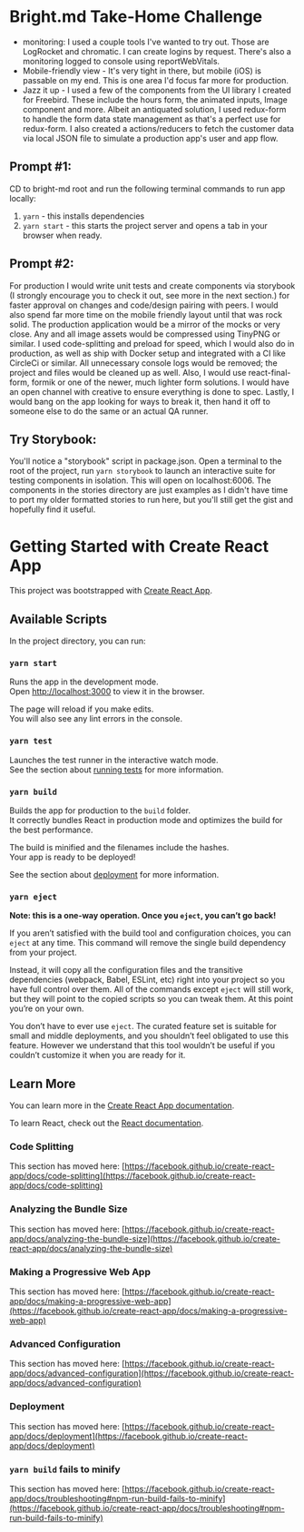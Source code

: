 # Bright.md Take-Home Challenge
- monitoring: I used a couple tools I've wanted to try out.  Those are LogRocket and chromatic.  I can create logins by request.  There's also a monitoring logged to console using reportWebVitals.
- Mobile-friendly view - It's very tight in there, but mobile (iOS) is passable on my end.  This is one area I'd focus far more for production.
- Jazz it up - I used a few of the components from the UI library I created for Freebird.  These include the hours form, the animated inputs, Image component and more.  Albeit an antiquated solution, I used redux-form to handle the form data state management as that's a perfect use for redux-form.  I also created a actions/reducers to fetch the customer data via local JSON file to simulate a production app's user and app flow.   

## Prompt #1:
CD to bright-md root and run the following terminal commands to run app locally:
1. `yarn` - this installs dependencies
2. `yarn start` - this starts the project server and opens a tab in your browser when ready.

## Prompt #2:
For production I would write unit tests and create components via storybook (I strongly encourage you to check it out, see more in the next section.) for faster approval on changes and code/design pairing with peers. I would also spend far more time on the mobile friendly layout until that was rock solid.  The production application would be a mirror of the mocks or very close.  Any and all image assets would be compressed using TinyPNG or similar.  I used code-splitting and preload for speed, which I would also do in production, as well as ship with Docker setup and integrated with a CI like CircleCi or similar.  All unnecessary console logs would be removed; the project and files would be cleaned up as well.  Also, I would use react-final-form, formik or one of the newer, much lighter form solutions. I would have an open channel with creative to ensure everything is done to spec.  Lastly, I would bang on the app looking for ways to break it, then hand it off to someone else to do the same or an actual QA runner.

## Try Storybook:
You'll notice a "storybook" script in package.json.  Open a terminal to the root of the project, run `yarn storybook` to launch an interactive suite for testing components in isolation. This will open on localhost:6006.  The components in the stories directory are just examples as I didn't have time to port my older formatted stories to run here, but you'll still get the gist and hopefully find it useful.

# Getting Started with Create React App 

This project was bootstrapped with [Create React App](https://github.com/facebook/create-react-app).

## Available Scripts

In the project directory, you can run:

### `yarn start`

Runs the app in the development mode.\
Open [http://localhost:3000](http://localhost:3000) to view it in the browser.

The page will reload if you make edits.\
You will also see any lint errors in the console.

### `yarn test`

Launches the test runner in the interactive watch mode.\
See the section about [running tests](https://facebook.github.io/create-react-app/docs/running-tests) for more information.

### `yarn build`

Builds the app for production to the `build` folder.\
It correctly bundles React in production mode and optimizes the build for the best performance.

The build is minified and the filenames include the hashes.\
Your app is ready to be deployed!

See the section about [deployment](https://facebook.github.io/create-react-app/docs/deployment) for more information.

### `yarn eject`

**Note: this is a one-way operation. Once you `eject`, you can’t go back!**

If you aren’t satisfied with the build tool and configuration choices, you can `eject` at any time. This command will remove the single build dependency from your project.

Instead, it will copy all the configuration files and the transitive dependencies (webpack, Babel, ESLint, etc) right into your project so you have full control over them. All of the commands except `eject` will still work, but they will point to the copied scripts so you can tweak them. At this point you’re on your own.

You don’t have to ever use `eject`. The curated feature set is suitable for small and middle deployments, and you shouldn’t feel obligated to use this feature. However we understand that this tool wouldn’t be useful if you couldn’t customize it when you are ready for it.

## Learn More

You can learn more in the [Create React App documentation](https://facebook.github.io/create-react-app/docs/getting-started).

To learn React, check out the [React documentation](https://reactjs.org/).

### Code Splitting

This section has moved here: [https://facebook.github.io/create-react-app/docs/code-splitting](https://facebook.github.io/create-react-app/docs/code-splitting)

### Analyzing the Bundle Size

This section has moved here: [https://facebook.github.io/create-react-app/docs/analyzing-the-bundle-size](https://facebook.github.io/create-react-app/docs/analyzing-the-bundle-size)

### Making a Progressive Web App

This section has moved here: [https://facebook.github.io/create-react-app/docs/making-a-progressive-web-app](https://facebook.github.io/create-react-app/docs/making-a-progressive-web-app)

### Advanced Configuration

This section has moved here: [https://facebook.github.io/create-react-app/docs/advanced-configuration](https://facebook.github.io/create-react-app/docs/advanced-configuration)

### Deployment

This section has moved here: [https://facebook.github.io/create-react-app/docs/deployment](https://facebook.github.io/create-react-app/docs/deployment)

### `yarn build` fails to minify

This section has moved here: [https://facebook.github.io/create-react-app/docs/troubleshooting#npm-run-build-fails-to-minify](https://facebook.github.io/create-react-app/docs/troubleshooting#npm-run-build-fails-to-minify)
